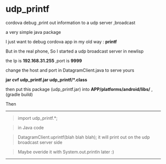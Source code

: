 # udp_printf
cordova debug ,print out information to a udp server ,broadcast

a very simple java package

I just want to debug cordova app in my old way : **printf**

But in the real phone, So I started a udp broadcast server in newlisp 

the Ip is **192.168.31.255** ,port is **9999**

change the host and port in DatagramClient.java to serve yours 

**jar cvf udp_printf.jar udp_printf/*.class**

then put this package (udp_printf.jar) into **APP/platforms/android/libs/** ,(gradle build)

Then 

--------------------------------------------------------------------------
> import udp_printf.*;

> in Java code

> DatagramClient.uprintf(blah blah blah); it will print out on the udp broadcast server side

> Maybe overide it with System.out.println later :)

--------------------------------------------------------------------------




